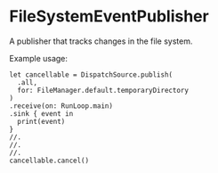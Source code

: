 # FileSystemEventPublisher

A publisher that tracks changes in the file system.

Example usage:

    let cancellable = DispatchSource.publish(
      .all,
      for: FileManager.default.temporaryDirectory
    )
    .receive(on: RunLoop.main)
    .sink { event in
      print(event)
    }
    //.
    //.
    //.
    cancellable.cancel()
